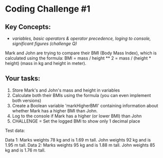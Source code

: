 # Coding Challenge #1 

## Key Concepts: 

  - _variables, basic operators & operator precedence, loging to console, significant figures (challenge Q)_

Mark and John are trying to compare their BMI (Body Mass Index), which is
calculated using the formula:
BMI = mass / height ** 2 = mass / (height * height) (mass in kg
and height in meter).

## Your tasks:

1. Store Mark's and John's mass and height in variables
2. Calculate both their BMIs using the formula (you can even implement both
versions)
3. Create a Boolean variable 'markHigherBMI' containing information about
whether Mark has a higher BMI than John.
4. Log to the console if Mark has a higher (or lower BMI) than John
5. CHALLENGE = Set the logged BMI to show only 1 decimal  place 

Test data:

Data 1: Marks weights 78 kg and is 1.69 m tall. John weights 92 kg and is 1.95
m tall.
Data 2: Marks weights 95 kg and is 1.88 m tall. John weights 85 kg and is 1.76
m tall.
